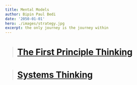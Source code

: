 ```yaml
---
title: Mental Models
author: Bipin Paul Bedi
date: '2050-01-01'
hero: ./images/strategy.jpg
excerpt: the only journey is the journey within
---
```


> # <a href="https://brainfuel.substack.com/p/the-first-principle-thinking">The First Principle Thinking</a>

> # <a href="https://brainfuel.substack.com/p/systems-thinking">Systems Thinking</a>
